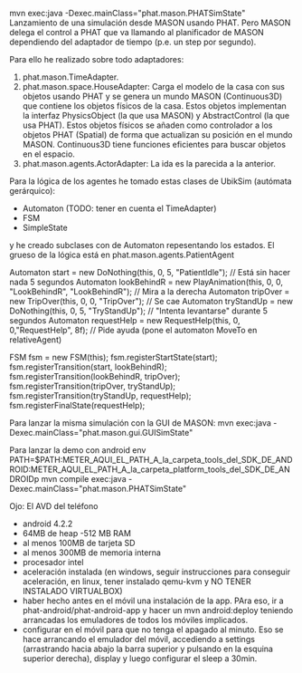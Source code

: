 mvn exec:java -Dexec.mainClass="phat.mason.PHATSimState"
Lanzamiento de una simulación desde MASON usando PHAT. Pero MASON delega
el control a PHAT que va llamando al planificador de MASON dependiendo del
adaptador de tiempo (p.e. un step por segundo).

Para ello he realizado sobre todo adaptadores:
1. phat.mason.TimeAdapter.
2. phat.mason.space.HouseAdapter: Carga el modelo de la casa con sus objetos usando PHAT y se genera
un mundo MASON (Continuous3D) que contiene los objetos físicos de la casa.
Estos objetos implementan la interfaz PhysicsObject (la que usa MASON) y 
AbstractControl (la que usa PHAT). Estos objetos físicos se añaden como controlador
a los objetos PHAT (Spatial) de forma que actualizan su posición en el mundo MASON.
Continuous3D tiene funciones eficientes para buscar objetos en el espacio.
3. phat.mason.agents.ActorAdapter: La ida es la parecida a la anterior.

Para la lógica de los agentes he tomado estas clases de UbikSim (autómata gerárquico):
- Automaton (TODO: tener en cuenta el TimeAdapter)
- FSM
- SimpleState

y he creado subclases con de Automaton repesentando los estados.
El grueso de la lógica está en phat.mason.agents.PatientAgent

Automaton start = new DoNothing(this, 0, 5, "PatientIdle"); // Está sin hacer nada 5 segundos
Automaton lookBehindR = new PlayAnimation(this, 0, 0, "LookBehindR", "LookBehindR"); // Mira a la derecha
Automaton tripOver = new TripOver(this, 0, 0, "TripOver"); // Se cae
Automaton tryStandUp = new DoNothing(this, 0, 5, "TryStandUp"); // "Intenta levantarse" durante 5 segundos
Automaton requestHelp = new RequestHelp(this, 0, 0,"RequestHelp", 8f); // Pide ayuda (pone el automaton MoveTo en relativeAgent)
        
FSM fsm = new FSM(this);
fsm.registerStartState(start);
fsm.registerTransition(start, lookBehindR);
fsm.registerTransition(lookBehindR, tripOver);
fsm.registerTransition(tripOver, tryStandUp);
fsm.registerTransition(tryStandUp, requestHelp);
fsm.registerFinalState(requestHelp);


Para lanzar la misma simulación con la GUI de MASON:
mvn exec:java -Dexec.mainClass="phat.mason.gui.GUISimState"

Para lanzar la demo con android 
env PATH=$PATH:METER_AQUI_EL_PATH_A_la_carpeta_tools_del_SDK_DE_ANDROID:METER_AQUI_EL_PATH_A_la_carpeta_platform_tools_del_SDK_DE_ANDROIDp mvn compile exec:java -Dexec.mainClass="phat.mason.PHATSimState"

Ojo: El AVD del teléfono
- android 4.2.2
- 64MB de heap
-512 MB RAM
- al menos 100MB de tarjeta SD
- al menos 300MB de memoria interna
- procesador intel
- aceleración instalada (en windows, seguir instrucciones para conseguir aceleración, en linux, tener instalado qemu-kvm y NO TENER INSTALADO VIRTUALBOX)
- haber hecho antes en el móvil una instalación de la app. PAra eso, ir a phat-android/phat-android-app y hacer un mvn android:deploy teniendo arrancadas los emuladores de todos los móviles implicados.
- configurar en el móvil para que no tenga el apagado al minuto. Eso se hace arrancando el emulador del móvil, accediendo a settings (arrastrando hacia abajo la barra superior y pulsando en la esquina superior derecha), display y luego configurar el sleep a 30min.

